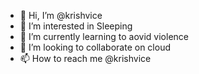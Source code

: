 - 👋 Hi, I’m @krishvice
- 👀 I’m interested in Sleeping
- 🌱 I’m currently learning to aovid violence
- 💞️ I’m looking to collaborate on cloud
- 📫 How to reach me @krishvice

<!---
krishvice/krishvice is a ✨ special ✨ repository because its `README.md` (this file) appears on your GitHub profile.
You can click the Preview link to take a look at your changes.
--->
